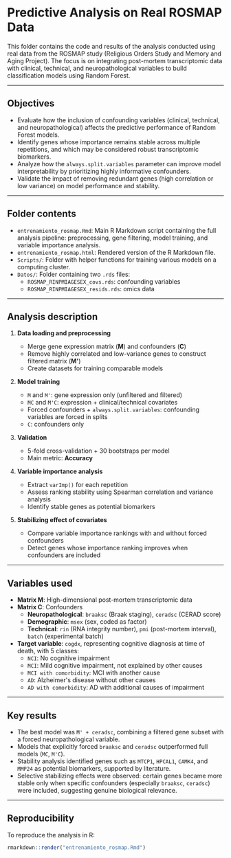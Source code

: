 # Predictive Analysis on Real ROSMAP Data

This folder contains the code and results of the analysis conducted using real data from the ROSMAP study (Religious Orders Study and Memory and Aging Project). The focus is on integrating post-mortem transcriptomic data with clinical, technical, and neuropathological variables to build classification models using Random Forest.

---

##  Objectives

- Evaluate how the inclusion of confounding variables (clinical, technical, and neuropathological) affects the predictive performance of Random Forest models.
- Identify genes whose importance remains stable across multiple repetitions, and which may be considered robust transcriptomic biomarkers.
- Analyze how the `always.split.variables` parameter can improve model interpretability by prioritizing highly informative confounders.
- Validate the impact of removing redundant genes (high correlation or low variance) on model performance and stability.

---

## Folder contents

- `entrenamiento_rosmap.Rmd`: Main R Markdown script containing the full analysis pipeline: preprocessing, gene filtering, model training, and variable importance analysis.
- `entrenamiento_rosmap.html`: Rendered version of the R Markdown file.
- `Scripts/`: Folder with helper functions for training various models on a computing cluster.
- `Datos/`: Folder containing two `.rds` files:
  - `ROSMAP_RINPMIAGESEX_covs.rds`: confounding variables
  - `ROSMAP_RINPMIAGESEX_resids.rds`: omics data

---

## Analysis description

1. **Data loading and preprocessing**
   - Merge gene expression matrix (**M**) and confounders (**C**)
   - Remove highly correlated and low-variance genes to construct filtered matrix (**M'**)
   - Create datasets for training comparable models

2. **Model training**
   - `M` and `M'`: gene expression only (unfiltered and filtered)
   - `MC` and `M'C`: expression + clinical/technical covariates
   - Forced confounders + `always.split.variables`: confounding variables are forced in splits
   - `C`: confounders only

3. **Validation**
   - 5-fold cross-validation + 30 bootstraps per model
   - Main metric: **Accuracy**

4. **Variable importance analysis**
   - Extract `varImp()` for each repetition
   - Assess ranking stability using Spearman correlation and variance analysis
   - Identify stable genes as potential biomarkers

5. **Stabilizing effect of covariates**
   - Compare variable importance rankings with and without forced confounders
   - Detect genes whose importance ranking improves when confounders are included

---

## Variables used

- **Matrix M**: High-dimensional post-mortem transcriptomic data
- **Matrix C**: Confounders
  - **Neuropathological**: `braaksc` (Braak staging), `ceradsc` (CERAD score)
  - **Demographic**: `msex` (sex, coded as factor)
  - **Technical**: `rin` (RNA integrity number), `pmi` (post-mortem interval), `batch` (experimental batch)
- **Target variable**: `cogdx`, representing cognitive diagnosis at time of death, with 5 classes:
  - `NCI`: No cognitive impairment
  - `MCI`: Mild cognitive impairment, not explained by other causes
  - `MCI with comorbidity`: MCI with another cause
  - `AD`: Alzheimer's disease without other causes
  - `AD with comorbidity`: AD with additional causes of impairment

---

## Key results

- The best model was `M' + ceradsc`, combining a filtered gene subset with a forced neuropathological variable.
- Models that explicitly forced `braaksc` and `ceradsc` outperformed full models (`MC`, `M'C`).
- Stability analysis identified genes such as `MTCP1`, `HPCAL1`, `CAMK4`, and `MMP24` as potential biomarkers, supported by literature.
- Selective stabilizing effects were observed: certain genes became more stable only when specific confounders (especially `braaksc`, `ceradsc`) were included, suggesting genuine biological relevance.

---

## Reproducibility

To reproduce the analysis in R:

```r
rmarkdown::render("entrenamiento_rosmap.Rmd")



   
  
